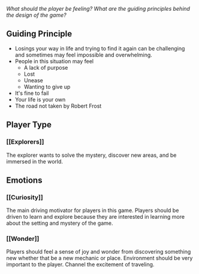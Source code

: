 *What should the player be feeling?
What are the guiding principles behind the design of the game?*
## Guiding Principle
- Losings your way in life and trying to find it again can be challenging and sometimes may feel impossible and overwhelming.
- People in this situation may feel
	- A lack of purpose
	- Lost
	- Unease
	- Wanting to give up
- It's fine to fail
- Your life is your own
- The road not taken by Robert Frost
## Player Type
### [[Explorers]]
The explorer wants to solve the mystery, discover new areas, and be immersed in the world.
## Emotions
### [[Curiosity]] 
The main driving motivator for players in this game. Players should be driven to learn and explore because they are interested in learning more about the setting and mystery of the game.
### [[Wonder]]
Players should feel a sense of joy and wonder from discovering something new whether that be a new mechanic or place. Environment should be very important to the player. Channel the excitement of traveling. 